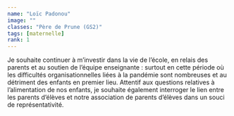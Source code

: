 ```yaml
---
name: "Loïc Padonou"
image: ""
classes: "Père de Prune (GS2)"
tags: [maternelle]
rank: 1
---
```


Je souhaite continuer à m’investir dans la vie de l’école, en relais des parents et au soutien de l’équipe enseignante : surtout en cette période où les difficultés organisationnelles liées à la pandémie sont nombreuses et au détriment des enfants en premier lieu. 
Attentif aux questions relatives à l’alimentation de nos enfants, je souhaite également interroger le lien entre les parents d’élèves et notre association de parents d’élèves dans un souci de représentativité. 